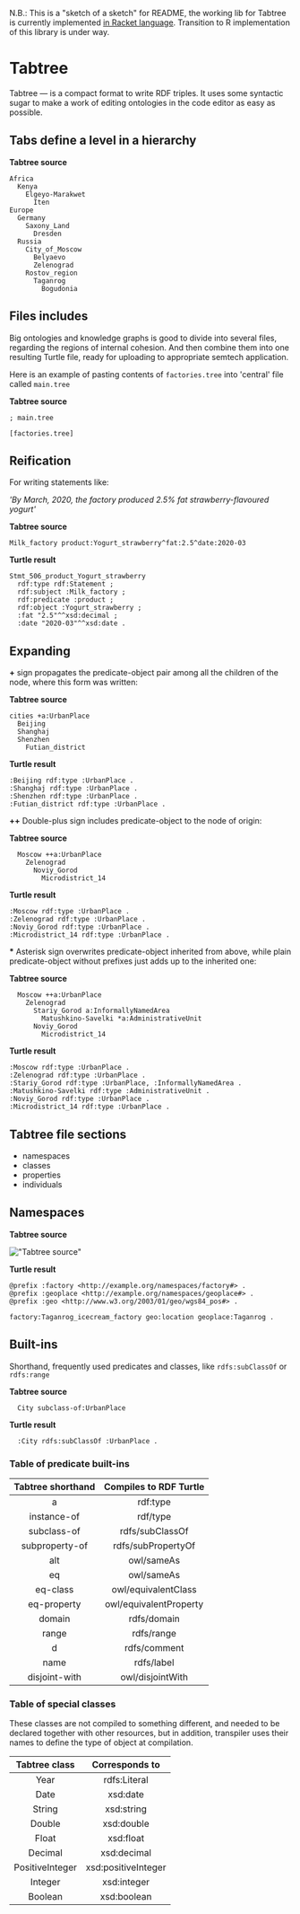 N.B.: This is a "sketch of a sketch" for README, the working lib for Tabtree is currently implemented [in Racket language](https://github.com/prozion/tabtree-racket). Transition to R implementation of this library is under way.

# Tabtree

Tabtree &mdash; is a compact format to write RDF triples. It uses some syntactic sugar to make a work of editing ontologies in the code editor as easy as possible.

## Tabs define a level in a hierarchy

**Tabtree source**
```tabtree
Africa
  Kenya
    Elgeyo-Marakwet
      Iten
Europe
  Germany
    Saxony_Land
      Dresden
  Russia
    City_of_Moscow
      Belyaevo
      Zelenograd
    Rostov_region
      Taganrog
        Bogudonia
```

## Files includes

Big ontologies and knowledge graphs is good to divide into several files, regarding the regions of internal cohesion. And then combine them into one resulting Turtle file, ready for uploading to appropriate semtech application.

Here is an example of pasting contents of `factories.tree` into 'central' file called `main.tree`

**Tabtree source**
```tabtree
; main.tree

[factories.tree]
```

## Reification

For writing statements like:

*'By March, 2020, the factory produced 2.5% fat strawberry-flavoured yogurt'*

**Tabtree source**
```tabtree
Milk_factory product:Yogurt_strawberry^fat:2.5^date:2020-03
```

**Turtle result**
```turtle
Stmt_506_product_Yogurt_strawberry
  rdf:type rdf:Statement ;
  rdf:subject :Milk_factory ;
  rdf:predicate :product ;
  rdf:object :Yogurt_strawberry ;
  :fat "2.5"^^xsd:decimal ;
  :date "2020-03"^^xsd:date .
```

## Expanding

**+** sign propagates the predicate-object pair among all the children of the node, where this form was written:

**Tabtree source**
```tabtree
cities +a:UrbanPlace
  Beijing
  Shanghaj
  Shenzhen
    Futian_district
```

**Turtle result**
```turtle
:Beijing rdf:type :UrbanPlace .
:Shanghaj rdf:type :UrbanPlace .
:Shenzhen rdf:type :UrbanPlace .
:Futian_district rdf:type :UrbanPlace .
```

**++** Double-plus sign includes predicate-object to the node of origin:

**Tabtree source**
```tabtree
  Moscow ++a:UrbanPlace
    Zelenograd
      Noviy_Gorod
        Microdistrict_14
```

**Turtle result**
```turtle
:Moscow rdf:type :UrbanPlace .
:Zelenograd rdf:type :UrbanPlace .
:Noviy_Gorod rdf:type :UrbanPlace .
:Microdistrict_14 rdf:type :UrbanPlace .
```

<b>*</b> Asterisk sign overwrites predicate-object inherited from above, while plain predicate-object without prefixes just adds up to the inherited one:

**Tabtree source**
```tabtree
  Moscow ++a:UrbanPlace
    Zelenograd
      Stariy_Gorod a:InformallyNamedArea
        Matushkino-Savelki *a:AdministrativeUnit
      Noviy_Gorod
        Microdistrict_14
```

**Turtle result**
```turtle
:Moscow rdf:type :UrbanPlace .
:Zelenograd rdf:type :UrbanPlace .
:Stariy_Gorod rdf:type :UrbanPlace, :InformallyNamedArea .
:Matushkino-Savelki rdf:type :AdministrativeUnit .
:Noviy_Gorod rdf:type :UrbanPlace .
:Microdistrict_14 rdf:type :UrbanPlace .
```

## Tabtree file sections

- namespaces
- classes
- properties
- individuals

## Namespaces

**Tabtree source**
<!-- ```tabtree
namespaces
  factory ns:http://example.org/namespaces/factory#
  geoplace ns:http://example.org/namespaces/geoplace#
  geo ns:http://www.w3.org/2003/01/geo/wgs84_pos#
individuals
  factory/Taganrog_icecream_factory geo/location:geoplace/Taganrog
``` -->

!["**Tabtree source**"](docs/images/p1.png?raw=true "Namespaces example")

**Turtle result**
```
@prefix :factory <http://example.org/namespaces/factory#> .
@prefix :geoplace <http://example.org/namespaces/geoplace#> .
@prefix :geo <http://www.w3.org/2003/01/geo/wgs84_pos#> .

factory:Taganrog_icecream_factory geo:location geoplace:Taganrog .

```

## Built-ins

Shorthand, frequently used predicates and classes, like `rdfs:subClassOf` or `rdfs:range`

**Tabtree source**
```
  City subclass-of:UrbanPlace
```

**Turtle result**
```
  :City rdfs:subClassOf :UrbanPlace .
```

### Table of predicate built-ins

| Tabtree shorthand | Compiles to RDF Turtle |
| :---:   | :---: |
| a | rdf:type |
| instance-of | rdf/type |
| subclass-of | rdfs/subClassOf |
| subproperty-of | rdfs/subPropertyOf |
| alt | owl/sameAs |
| eq | owl/sameAs |
| eq-class | owl/equivalentClass |
| eq-property | owl/equivalentProperty |
| domain | rdfs/domain |
| range | rdfs/range |
| d | rdfs/comment |
| name | rdfs/label |
| disjoint-with | owl/disjointWith |

### Table of special classes

These classes are not compiled to something different, and needed to be declared together with other resources, but in addition, transpiler uses their names to define the type of object at compilation.

| Tabtree class | Corresponds to |
| :---:   | :---: |
| Year | rdfs:Literal |
| Date | xsd:date |
| String | xsd:string |
| Double | xsd:double |
| Float | xsd:float |
| Decimal | xsd:decimal |
| PositiveInteger | xsd:positiveInteger |
| Integer | xsd:integer |
| Boolean | xsd:boolean |
